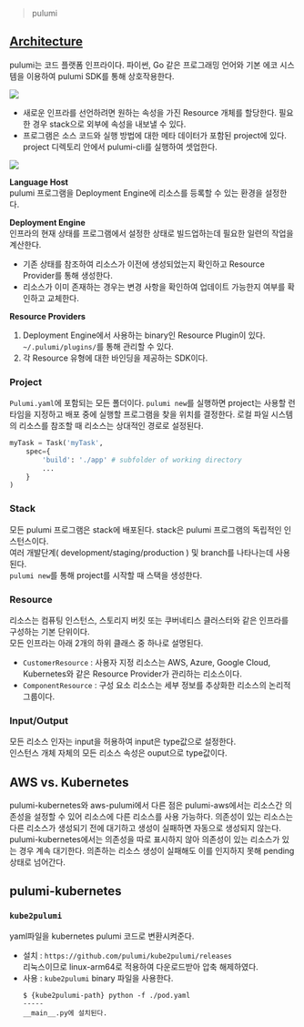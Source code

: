 > pulumi

## [Architecture](https://www.pulumi.com/docs/intro/concepts/)

pulumi는 코드 플랫폼 인프라이다. 파이썬, Go 같은 프로그래밍 언어와 기본 에코 시스템을 이용하여 pulumi SDK를 통해 상호작용한다.

![](https://www.pulumi.com/images/docs/pulumi-programming-model-diagram.svg)

- 새로운 인프라를 선언하려면 원하는 속성을 가진 Resource 개체를 할당한다. 필요한 경우 stack으로 외부에 속성을 내보낼 수 있다.
- 프로그램은 소스 코드와 실행 방법에 대한 메타 데이터가 포함된 project에 있다. project 디렉토리 안에서 pulumi-cli를 실행하여 셋업한다.

![](https://www.pulumi.com/images/docs/reference/engine-block-diagram.png)

**Language Host**  
pulumi 프로그램을 Deployment Engine에 리소스를 등록할 수 있는 환경을 설정한다.  

**Deployment Engine**   
인프라의 현재 상태를 프로그램에서 설정한 상태로 빌드업하는데 필요한 일련의 작업을 계산한다.  
- 기존 상태를 참조하여 리소스가 이전에 생성되었는지 확인하고 Resource Provider를 통해 생성한다.
- 리소스가 이미 존재하는 경우는 변경 사항을 확인하여 업데이트 가능한지 여부를 확인하고 교체한다.  

**Resource Providers**   
1. Deployment Engine에서 사용하는 binary인 Resource Plugin이 있다. `~/.pulumi/plugins/`를 통해 관리할 수 있다.
2. 각 Resource 유형에 대한 바인딩을 제공하는 SDK이다.

### Project
`Pulumi.yaml`에 포함되는 모든 폴더이다. `pulumi new`를 실행하면 project는 사용할 런타임을 지정하고 배포 중에 실행할 프로그램을 찾을 위치를 결정한다.
로컬 파일 시스템의 리소스를 참조할 때 리소스는 상대적인 경로로 설정된다. 
```python
myTask = Task('myTask',
    spec={
        'build': './app' # subfolder of working directory
        ...
    }
)
```
### Stack
모든 pulumi 프로그램은 stack에 배포된다. stack은 pulumi 프로그램의 독립적인 인스턴스이다.   
여러 개발단계( development/staging/production ) 및 branch를 나타나는데 사용된다.  
`pulumi new`를 통해 project를 시작할 때 스택을 생성한다.

### Resource
리소스는 컴퓨팅 인스턴스, 스토리지 버킷 또는 쿠버네티스 클러스터와 같은 인프라를 구성하는 기본 단위이다.   
모든 인프라는 아래 2개의 하위 클래스 중 하나로 설명된다.
- `CustomerResource` : 사용자 지정 리소스는 AWS, Azure, Google Cloud, Kubernetes와 같은 Resource Provider가 관리하는 리소스이다.
- `ComponentResource` : 구성 요소 리소스는 세부 정보를 추상화한 리소스의 논리적 그룹이다.

### Input/Output
모든 리소스 인자는 input을 허용하여 input은 type값으로 설정한다.  
인스턴스 개체 자체의 모든 리소스 속성은 ouput으로 type값이다.

## AWS vs. Kubernetes
pulumi-kubernetes와 aws-pulumi에서 다른 점은 pulumi-aws에서는 리소스간 의존성을 설정할 수 있어 리소스에 다른 리소스를 사용 가능하다.
의존성이 있는 리소스는 다른 리소스가 생성되기 전에 대기하고 생성이 실패하면 자동으로 생성되지 않는다.  
pulumi-kubernetes에서는 의존성을 따로 표시하지 않아 의존성이 있는 리소스가 있는 경우 계속 대기한다. 의존하는 리소스 생성이 실패해도 이를 인지하지 못해 pending 상태로 넘어간다.


## pulumi-kubernetes

### `kube2pulumi`
yaml파일을 kubernetes pulumi 코드로 변환시켜준다.
- 설치 : `https://github.com/pulumi/kube2pulumi/releases`  
    리눅스이므로 linux-arm64로 적용하여 다운로드받아 압축 해제하였다.
- 사용 :  `kube2pulumi` binary 파일을 사용한다.
    ```console
    $ {kube2pulumi-path} python -f ./pod.yaml
    -----
    __main__.py에 설치된다.
    ```
    